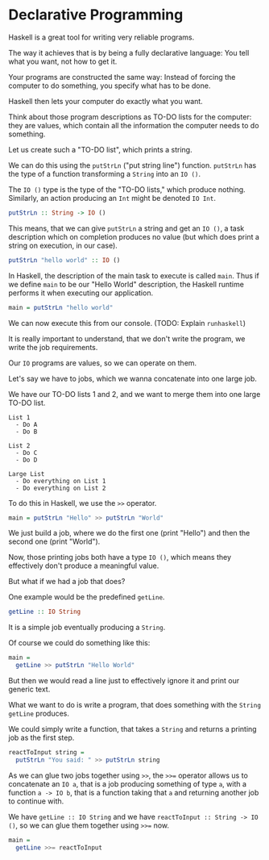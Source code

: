 # Declarative Programming

Haskell is a great tool for writing very reliable programs.

The way it achieves that is by being a fully declarative language:
You tell what you want, not how to get it.

Your programs are constructed the same way:
Instead of forcing the computer to do something,
you specify what has to be done.

Haskell then lets your computer do exactly what you want.

Think about those program descriptions as TO-DO lists for the computer:
they are values, which contain all the information the computer needs to do something.

Let us create such a "TO-DO list", which prints a string.

We can do this using the `putStrLn` ("put string line") function.
`putStrLn` has the type of a function transforming a `String` into an `IO ()`.

The `IO ()` type is the type of the "TO-DO lists," which produce nothing.
Similarly, an action producing an `Int` might be denoted `IO Int`.

```haskell
putStrLn :: String -> IO ()
```

This means, that we can give `putStrLn` a string and get an `IO ()`,
a task description which on completion produces no value
(but which does print a string on execution, in our case).

```haskell
putStrLn "hello world" :: IO ()
```


In Haskell, the description of the main task to execute is called `main`.
Thus if we define `main` to be our "Hello World" description,
the Haskell runtime performs it when executing our application.

```haskell
main = putStrLn "hello world"
```

We can now execute this from our console. (TODO: Explain `runhaskell`)

It is really important to understand, that we don't write the program,
we write the job requirements.

Our `IO` programs are values, so we can operate on them.

Let's say we have to jobs, which we wanna concatenate into one large job.

We have our TO-DO lists 1 and 2, and we want to merge them into one large TO-DO list.

```
List 1
  - Do A
  - Do B

List 2
  - Do C
  - Do D

Large List
  - Do everything on List 1
  - Do everything on List 2
```

To do this in Haskell, we use the `>>` operator.

```haskell
main = putStrLn "Hello" >> putStrLn "World"
```

We just build a job, where we do the first one (print "Hello") and then the second
one (print "World").

Now, those printing jobs both have a type `IO ()`, which means they effectively
don't produce a meaningful value.

But what if we had a job that does?

One example would be the predefined `getLine`.

```haskell
getLine :: IO String
```

It is a simple job eventually producing a `String`.

Of course we could do something like this:

```haskell
main =
  getLine >> putStrLn "Hello World"
```

But then we would read a line just to effectively ignore it
and print our generic text.

What we want to do is write a program,
that does something with the `String` `getLine` produces.

We could simply write a function, that takes a `String` and returns
a printing job as the first step.

```haskell
reactToInput string =
  putStrLn "You said: " >> putStrLn string
```

As we can glue two jobs together using `>>`,
the `>>=` operator allows us to concatenate an `IO a`,
that is a job producing something of type `a`,
with a function `a -> IO b`, that is a function taking that `a`
and returning another job to continue with.

We have `getLine :: IO String` and we have `reactToInput :: String -> IO ()`,
so we can glue them together using `>>=` now.

```haskell
main =
  getLine >>= reactToInput
```
